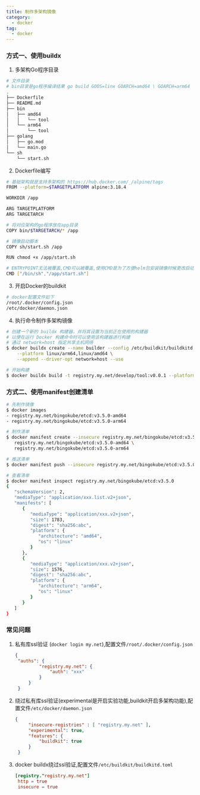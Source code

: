 ```yaml
---
title: 制作多架构镜像
category:
  - docker
tag:
  - docker
---
```


### 方式一、使用buildx

1. 多架构Go程序目录

```bash
# 文件目录
# bin目录是go程序编译结果 go build GOOS=linx GOARCH=amd64 \ GOARCH=arm64
.
├── Dockerfile
├── README.md
├── bin
│   ├── amd64
│   │   └── tool
│   └── arm64
│       └── tool
├── golang
│   ├── go.mod
│   └── main.go
└── sh
    └── start.sh
```

2. Dockerfile编写

```bash
# 基础架构就是支持多架构的 https://hub.docker.com/_/alpine/tags
FROM --platform=$TARGETPLATFORM alpine:3.18.4

WORKDIR /app

ARG TARGETPLATFORM
ARG TARGETARCH

# 将对应架构的go程序放在app目录
COPY bin/$TARGETARCH/* /app

# 镜像启动脚本
COPY sh/start.sh /app

RUN chmod +x /app/start.sh

# ENTRYPOINT无法被覆盖,CMD可以被覆盖,使用CMD是为了方便helm包安装镜像时候更改启动指令
CMD ["/bin/sh","/app/start.sh"] 
```

3. 开启Docker的buildkit

```bash
# docker配置文件如下
/root/.docker/config.json
/etc/docker/daemon.json
```

4. 执行命令制作多架构镜像

```bash
# 创建一个新的 buildx 构建器，并将其设置为当前正在使用的构建器
# 以便在运行 Docker 构建命令时可以使用该构建器进行构建
# 通过 network=host 指定共享主机网络
$ docker buildx create --name builder --config /etc/buildkit/buildkitd.toml \
    --platform linux/arm64,linux/amd64 \
    --append --driver-opt network=host --use

# 开始构建
$ docker buildx build -t registry.my.net/develop/tool:v0.0.1 --platform=linux/arm64,linux/amd64 . --push
```


### 方式二、使用manifest创建清单

```bash
# 先制作镜像
$ docker images
- registry.my.net/bingokube/etcd:v3.5.0-amd64
- registry.my.net/bingokube/etcd:v3.5.0-arm64

# 制作清单
$ docker manifest create --insecure registry.my.net/bingokube/etcd:v3.5.0 \
   registry.my.net/bingokube/etcd:v3.5.0-amd64 \
   registry.my.net/bingokube/etcd:v3.5.0-arm64

# 推送清单
$ docker manifest push --insecure registry.my.net/bingokube/etcd:v3.5.0

# 查看清单
$ docker manifest inspect registry.my.net/bingokube/etcd:v3.5.0
{
   "schemaVersion": 2,
   "mediaType": "application/xxx.list.v2+json",
   "manifests": [
      {
         "mediaType": "application/xxx.v2+json",
         "size": 1783,
         "digest": "sha256:abc",
         "platform": {
            "architecture": "amd64",
            "os": "linux"
         }
      },
      {
         "mediaType": "application/xxx.v2+json",
         "size": 1576,
         "digest": "sha256:abc",
         "platform": {
            "architecture": "arm64",
            "os": "linux"
         }
      }
   ]
}
```

### 常见问题

1. 私有库ssl验证 (`docker login my.net`),配置文件`/root/.docker/config.json`
   ```json
   {
    "auths": {
            "registry.my.net": {
                "auth": "xxx"
            }
        }
    }
   ```
2. 绕过私有库ssl验证(experimental是开启实验功能,buildkit开启多架构功能),配置文件`/etc/docker/daemon.json`
   ```json
   {
        "insecure-registries" : [ "registry.my.net" ],
        "experimental": true, 
        "features": {
            "buildkit": true
        }
    }
   ```

3. docker buildx绕过ssl验证,配置文件`/etc/buildkit/buildkitd.toml`
   ```toml
   [registry."registry.my.net"]
    http = true
    insecure = true
   ```